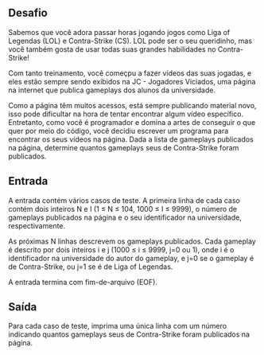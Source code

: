 ## Desafio
Sabemos que você adora passar horas jogando jogos como Liga of Legendas (LOL) e Contra-Strike (CS). LOL pode ser o seu queridinho, mas você também gosta de usar todas suas grandes habilidades no Contra-Strike!

Com tanto treinamento, você começpu a fazer vídeos das suas jogadas, e eles estão sempre sendo exibidos na JC - Jogadores Viciados, uma página na internet que publica gameplays dos alunos da universidade.

Como a página têm muitos acessos, está sempre publicando material novo, isso pode dificultar na hora de tentar encontrar algum vídeo específico. Entretanto, como você é programador e domina a artes de conseguir o que quer por meio do código, você decidiu escrever um programa para encontrar os seus vídeos na página. Dada a lista de gameplays publicados na página, determine quantos gameplays seus de Contra-Strike foram publicados.

## Entrada
A entrada contém vários casos de teste. A primeira linha de cada caso contém dois inteiros N e I (1 ≤ N ≤ 104, 1000 ≤ I ≤ 9999), o número de gameplays publicados na página e o seu identificador na universidade, respectivamente.

As próximas N linhas descrevem os gameplays publicados. Cada gameplay é descrito por dois inteiros i e j (1000 ≤ i ≤ 9999, j=0 ou 1), onde i é o identificador na universidade do autor do gameplay, e j=0 se o gameplay é de Contra-Strike, ou j=1 se é de Liga of Legendas.

A entrada termina com fim-de-arquivo (EOF).

## Saída
Para cada caso de teste, imprima uma única linha com um número indicando quantos gameplays seus de Contra-Strike foram publicados na página.